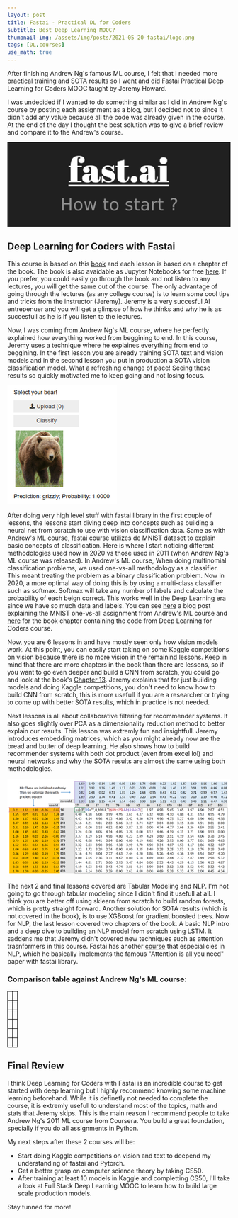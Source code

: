 ```yaml
---
layout: post
title: Fastai - Practical DL for Coders
subtitle: Best Deep Learning MOOC?
thumbnail-img: /assets/img/posts/2021-05-20-fastai/logo.png
tags: [DL,courses]
use_math: true
---
```


After finishing Andrew Ng's famous ML course, I felt that I needed more practical training and SOTA results so I went and did Fastai Practical Deep Learning for Coders MOOC taught by Jeremy Howard. 

I was undecided if I wanted to do something similar as I did in Andrew Ng's course by posting each assignment as a blog, but I decided not to since it didn't add any value because all the code was already given in the course. At the end of the day I thought the best solution was to give a brief review and compare it to the Andrew's course.

![png](/assets/img/posts/2021-05-20-fastai/fastai.png)

## Deep Learning for Coders with Fastai

This course is based on this <a target="_blank" href="https://www.amazon.com/Deep-Learning-Coders-fastai-PyTorch/dp/1492045527">book</a> and each lesson is based on a chapter of the book. The book is also avaidable as Jupyter Notebooks for free <a target="_blank" href="https://github.com/fastai/fastbook">here</a>. If you prefer, you could easily go through the book and not listen to any lectures, you will get the same out of the course. The only advantage of going through the lectures (as any college course) is to learn some cool tips and tricks from the instructor (Jeremy). Jeremy is a very succesful AI entrepenuer and you will get a glimpse of how he thinks and why he is as succesfull as he is if you listen to the lectures. 

Now, I was coming from Andrew Ng's ML course, where he perfectly explained how everything worked from beggining to end. In this course, Jeremy uses a technique where he explaines everything from end to beggining. In the first lesson you are already training SOTA text and vision models and in the second lesson you put in production a SOTA vision classification model. What a refreshing change of pace! Seeing these results so quickly motivated me to keep going and not losing focus. 

![png](/assets/img/posts/2021-05-20-fastai/bear.png)

After doing very high level stuff with fastai library in the first couple of lessons, the lessons start diving deep into concepts such as building a neural net from scratch to use with vision classification data. Same as with Andrew's ML course, fastai course utilizes de MNIST dataset to explain basic concepts of classification. Here is where I start noticing different methodologies used now in 2020 vs those used in 2011 (when Andrew Ng's ML course was released). In Andrew's ML course, When doing multinomial classification problems, we used one-vs-all methodology as a classifier. This meant treating the problem as a binary classification problem. Now in 2020, a more optimal way of doing this is by using a multi-class classifier such as softmax. Softmax will take any number of labels and calculate the probability of each beign correct. This works well in the Deep Learning era since we have so much data and labels. You can see <a target="_blank" href="https://rud0812.github.io/2021-03-21-NN/">here</a> a blog post explaining the MNIST one-vs-all assignment from Andrew's ML course and <a target="_blank" href="https://github.com/fastai/fastbook/blob/master/04_mnist_basics.ipynb">here</a> for the book chapter containing the code from Deep Learning for Coders course.

Now, you are 6 lessons in and have mostly seen only how vision models work. At this point, you can easily start taking on some Kaggle competitions on vision because there is no more vision in the remainind lessons. Keep in mind that there are more chapters in the book than there are lessons, so if you want to go even deeper and build a CNN from scratch, you could go and look at the book's <a target="_blank" href="https://github.com/fastai/fastbook/blob/master/13_convolutions.ipynb">Chapter 13</a>. Jeremy explains that for just building models and doing Kaggle competitions, you don't need to know how to build CNN from scratch, this is more usefull if you are a researcher or trying to come up with better SOTA results, which in practice is not needed.

Next lessons is all about collaborative filtering for recommender systems. It also goes slightly over PCA as a dimensionality reduction method to better explain our results. This lesson was extremly fun and insightfull. Jeremy introduces embedding matrices, which as you might already now are the bread and butter of deep learning. He also shows how to build recommender systems with both dot product (even from excel lol) and neural networks and why the SOTA results are almost the same using both methodologies.

![png](/assets/img/posts/2021-05-20-fastai/colab.png)

The next 2 and final lessons covered are Tabular Modeling and NLP. I'm not going to go through tabular modeling since I didn't find it usefull at all. I think you are better off using sklearn from scratch to build random forests, which is pretty straight forward. Another solution for SOTA results (which is not covered in the book), is to use XGBoost for gradient boosted trees. Now for NLP, the last lesson covered two chapters of the book. A basic NLP intro and a deep dive to building an NLP model from scratch using LSTM. It saddens me that Jeremy didn't covered new techniques such as attention trasnformers in this course. Fastai has another <a target="_blank" href="https://www.fast.ai/2019/07/08/fastai-nlp/">course</a> that especialicies in NLP, which he basically implements the famous "Attention is all you need" paper with fastai library.

### Comparison table against Andrew Ng's ML course:

<style type="text/css">
.tg  {border-collapse:collapse;border-spacing:0;}
.tg td{border-color:black;border-style:solid;border-width:1px;font-family:Arial, sans-serif;font-size:14px;
  overflow:hidden;padding:10px 5px;word-break:normal;}
.tg th{border-color:black;border-style:solid;border-width:1px;font-family:Arial, sans-serif;font-size:14px;
  font-weight:normal;overflow:hidden;padding:10px 5px;word-break:normal;}
.tg .tg-c3ow{border-color:inherit;text-align:center;vertical-align:top}
</style>
<table class="tg">
<thead>
  <tr>
    <th class="DL for Coders"></th>
    <th class="Machine Learning"></th>
  </tr>
</thead>
<tbody>
  <tr>
    <td class="Production in a week"></td>
    <td class="No production at all"></td>
  </tr>
  <tr>
    <td class="Teaches you SOTA models very quickly"></td>
    <td class="Only teaches theory and very basic implementation"></td>
  </tr>
  <tr>
    <td class="Some crucial math is left behind for the user to understant like SGD"></td>
    <td class="Everything is explained intensively, specially gradient descent and other things such as PCA"></td>
  </tr>
  <tr>
    <td class="It's difficult to know where fastai starts and Pytorch ends"></td>
    <td class="Everything is done from scratch in MATLAB (or Python like I did, suing Numpy)"></td>
  </tr>
  <tr>
    <td class="Jeremy is a good instructor"></td>
    <td class="Andrew is an even better instructor"></td>
  </tr>
</tbody>
</table>

## Final Review
I think Deep Learning for Coders with Fastai is an incredible course to get started with deep learning but I highly recommend knowing some machine learning beforehand. While it is definetly not needed to complete the course, it is extremly usefull to understand most of the topics, math and stats that Jeremy skips. This is the main reason I recommend people to take Andrew Ng's 2011 ML course from Coursera. You build a great foundation, specially if you do all assignments in Python.

My next steps after these 2 courses will be:
- Start doing Kaggle competitions on vision and text to deepend my understanding of fastai and Pytorch. 
- Get a better grasp on computer science theory by taking CS50.
- After training at least 10 models in Kaggle and completting CS50, I'll take a look at Full Stack Deep Learning MOOC to learn how to build large scale production models.

Stay tunned for more!


